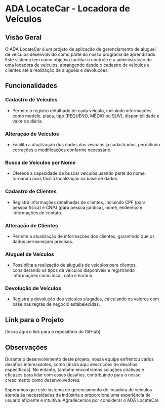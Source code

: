 # ADA LocateCar - Locadora de Veículos

## Visão Geral

O ADA LocateCar é um projeto de aplicação de gerenciamento de aluguel de veículos desenvolvido como parte do nosso programa de aprendizado. Este sistema tem como objetivo facilitar o controle e a administração de uma locadora de veículos, abrangendo desde o cadastro de veículos e clientes até a realização de aluguéis e devoluções. 

## Funcionalidades

### Cadastro de Veículos

- Permite o registro detalhado de cada veículo, incluindo informações como modelo, placa, tipo (PEQUENO, MÉDIO ou SUV), disponibilidade e valor de diária.

### Alteração de Veículos

- Facilita a atualização dos dados dos veículos já cadastrados, permitindo correções e modificações conforme necessário.

### Busca de Veículos por Nome

- Oferece a capacidade de buscar veículos usando parte do nome, tornando mais fácil a localização na base de dados.

### Cadastro de Clientes

- Registra informações detalhadas de clientes, incluindo CPF (para pessoa física) e CNPJ (para pessoa jurídica), nome, endereço e informações de contato.

### Alteração de Clientes

- Permite a atualização de informações dos clientes, garantindo que os dados permaneçam precisos.

### Aluguel de Veículos

- Possibilita a realização de aluguéis de veículos para clientes, considerando os tipos de veículos disponíveis e registrando informações como local, data e horário.

### Devolução de Veículos

- Registra a devolução dos veículos alugados, calculando os valores com base nas regras de negócio estabelecidas.

## Link para o Projeto

[Insira aqui o link para o repositório do GitHub]

## Observações

Durante o desenvolvimento deste projeto, nossa equipe enfrentou vários desafios interessantes, como [insira aqui descrições de desafios específicos]. No entanto, também encontramos soluções criativas e eficazes para lidar com esses desafios, contribuindo para o nosso crescimento como desenvolvedores.

Esperamos que este sistema de gerenciamento de locadora de veículos atenda às necessidades da indústria e proporcione uma experiência de usuário eficiente e intuitiva. Agradecemos por considerar o ADA LocateCar.

